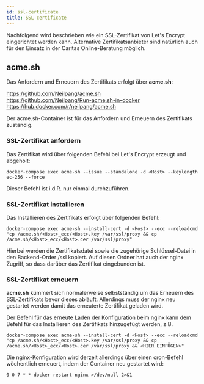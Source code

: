 ```yaml
---
id: ssl-certificate
title: SSL certificate
---
```


Nachfolgend wird beschrieben wie ein SSL-Zertifikat von Let's Encrypt eingerichtet werden kann. Alternative Zertifikatsanbieter sind natürlich auch für den Einsatz in der Caritas Online-Beratung möglich.

## acme.sh

Das Anfordern und Erneuern des Zertifikats erfolgt über **acme.sh**:

https://github.com/Neilpang/acme.sh \
https://github.com/Neilpang/Run-acme.sh-in-docker \
https://hub.docker.com/r/neilpang/acme.sh

Der acme.sh-Container ist für das Anfordern und Erneuern des Zertifikats zuständig.

### SSL-Zertifikat anfordern

Das Zertifikat wird über folgenden Befehl bei Let's Encrypt erzeugt und abgeholt:

`docker-compose exec acme-sh --issue --standalone -d <Host> --keylength ec-256 --force`

Dieser Befehl ist i.d.R. nur einmal durchzuführen.

### SSL-Zertifikat installieren

Das Installieren des Zertifikats erfolgt über folgenden Befehl:

`docker-compose exec acme-sh --install-cert -d <Host> --ecc --reloadcmd "cp /acme.sh/<Host>_ecc/<Host>.key /var/ssl/proxy && cp /acme.sh/<Host>_ecc/<Host>.cer /var/ssl/proxy"`

Hierbei werden die Zertifikatsdatei sowie die zugehörige Schlüssel-Datei in den Backend-Order /ssl kopiert. Auf diesen Ordner hat auch der nginx Zugriff, so dass darüber das Zertifikat eingebunden ist.

### SSL-Zertifikat erneuern

**acme.sh** kümmert sich normalerweise selbstständig um das Erneuern des SSL-Zertifikats bevor dieses abläuft. Allerdings muss der nginx neu gestartet werden damit das erneuterte Zertifikat geladen wird.

Der Befehl für das erneute Laden der Konfiguration beim nginx kann dem Befehl für das Installieren des Zertifikats hinzugefügt werden, z.B.

`docker-compose exec acme-sh --install-cert -d <Host> --ecc --reloadcmd "cp /acme.sh/<Host>_ecc/<Host>.key /var/ssl/proxy && cp /acme.sh/<Host>_ecc/<Host>.cer /var/ssl/proxy && <HIER EINFÜGEN>"`

Die nginx-Konfiguration wird derzeit allerdings über einen cron-Befehl wöchentlich erneuert, indem der Container neu gestartet wird:

`0 0 7 * * docker restart nginx >/dev/null 2>&1`
